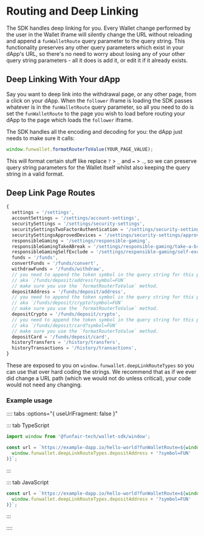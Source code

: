# Routing and Deep Linking

The SDK handles deep linking for you. Every Wallet change performed by the user in the Wallet iframe will silently change the URL without reloading and append a `funWalletRoute` query parameter to the query string. This functionality preserves any other query parameters which exist in your dApp's URL, so there's no need to worry about losing any of your other query string parameters - all it does is add it, or edit it if it already exists.

## Deep Linking With Your dApp

Say you want to deep link into the withdrawal page, or any other page, from a click on your dApp. When the `follower` iframe is loading the SDK passes whatever is in the `funWalletRoute` query parameter, so all you need to do is set the `funWalletRoute` to the page you wish to load before routing your dApp to the page which loads the `follower` iframe.

The SDK handles all the encoding and decoding for you: the dApp just needs to make sure it calls:

```ts
window.funwallet.formatRouterToValue(YOUR_PAGE_VALUE);
```

This will format certain stuff like replace `?` > `_` and `=` > `.`, so we can preserve query string parameters for the Wallet itself whilst also keeping the query string in a valid format.

## Deep Link Page Routes

```ts
{
  settings = '/settings',
  accountSettings = '/settings/account-settings',
  securitySettings = '/settings/security-settings',
  securitySettingsTwoFactorAuthentication = '/settings/security-settings/two-factor-authentication',
  securitySettingsApprovedDevices = '/settings/security-settings/approved-devices',
  responsibleGaming = '/settings/responsible-gaming',
  responsibleGamingTakeABreak = '/settings/responsible-gaming/take-a-break',
  responsibleGamingSelfExclude = '/settings/responsible-gaming/self-exclude',
  funds = '/funds',
  convertFunds = '/funds/convert',
  withdrawFunds = '/funds/withdraw',
  // you need to append the token symbol in the query string for this page
  // aka `/funds/deposit/address?symbol=FUN`
  // make sure you use the `formatRouterToValue` method.
  depositAddress = '/funds/deposit/address',
  // you need to append the token symbol in the query string for this page
  // aka `/funds/deposit/crypto?symbol=FUN`
  // make sure you use the `formatRouterToValue` method.
  depositCrypto = '/funds/deposit/crypto',
  // you need to append the token symbol in the query string for this page
  // aka `/funds/deposit/card?symbol=FUN`
  // make sure you use the `formatRouterToValue` method.
  depositCard = '/funds/deposit/card',
  historyTransfers = '/history/transfers',
  historyTransactions = '/history/transactions',
}
```

These are exposed to you on `window.funwallet.deepLinkRouteTypes` so you can use that over hard coding the strings. We recommend that as if we ever did change a URL path (which we would not do unless critical), your code would not need any changing.

### Example usage

:::: tabs :options="{ useUrlFragment: false }"

::: tab TypeScript

```ts
import window from '@funfair-tech/wallet-sdk/window';

const url = `https://example-dapp.io/hello-world?funWalletRoute=${window.funwallet.formatRouterToValue(
  window.funwallet.deepLinkRouteTypes.depositAddress + '?symbol=FUN'
)}`;
```

:::

::: tab JavaScript

```js
const url = `https://example-dapp.io/hello-world?funWalletRoute=${window.funwallet.formatRouterToValue(
  window.funwallet.deepLinkRouteTypes.depositAddress + '?symbol=FUN'
)}`;
```

:::

::::

